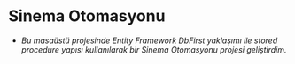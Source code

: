 # Sinema Otomasyonu

* *Bu masaüstü projesinde Entity Framework DbFirst yaklaşımı ile  stored procedure yapısı kullanılarak bir Sinema Otomasyonu projesi geliştirdim.*
